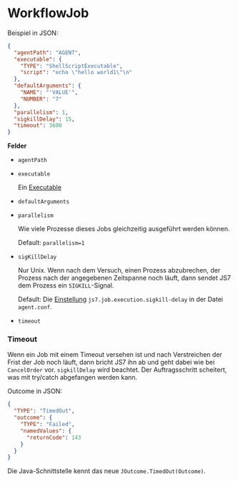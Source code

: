 # WorkflowJob

Beispiel in JSON:
```json
{
  "agentPath": "AGENT",
  "executable": {
    "TYPE": "ShellScriptExecutable",
    "script": "echo \"hello world1\"\n"
  },
  "defaultArguments": {
    "NAME": "'VALUE'",
    "NUMBER": "7"
  },
  "parallelism": 1,
  "sigkillDelay": 15,
  "timeout": 3600
}
```
**Felder**
* `agentPath`
* `executable`

  Ein [Executable](Executable.md)

* `defaultArguments`

* `parallelism`

  Wie viele Prozesse dieses Jobs gleichzeitig ausgeführt werden können.

  Default: `parallelism=1`

* `sigKillDelay`

  Nur Unix.
  Wenn nach dem Versuch, einen Prozess abzubrechen,
  der Prozess nach der angegebenen Zeitspanne noch läuft,
  dann sendet JS7 dem Prozess ein `SIGKILL`-Signal.

  Default: Die [Einstellung](../../conf.md) `js7.job.execution.sigkill-delay`
  in der Datei `agent.conf`.

* `timeout`

### Timeout
Wenn ein Job mit einem Timeout versehen ist und nach Verstreichen der Frist der Job noch läuft, dann bricht JS7 ihn ab
und geht dabei wie bei `CancelOrder` vor.
`sigkillDelay` wird beachtet.
Der Auftragsschritt scheitert, was mit try/catch abgefangen werden kann.

Outcome in JSON:
```json
{
  "TYPE": "TimedOut",
  "outcome": {
    "TYPE": "Failed",
    "namedValues": {
      "returnCode": 143
    }
  }
}
```

Die Java-Schnittstelle kennt das neue `JOutcome.TimedOut(Outcome)`.
